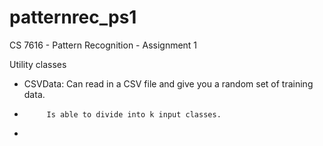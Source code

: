 patternrec_ps1
==============

CS 7616 - Pattern Recognition - Assignment 1

Utility classes
 - CSVData: Can read in a CSV file and give you a random set of training data.
 -          Is able to divide into k input classes.
 - 